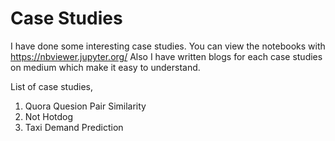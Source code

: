 # Case Studies
I have done some interesting case studies. 
You can view the notebooks with https://nbviewer.jupyter.org/ 
Also I have written blogs for each case studies on medium which make it easy to understand.

List of case studies,
1. Quora Quesion Pair Similarity
2. Not Hotdog
3. Taxi Demand Prediction
